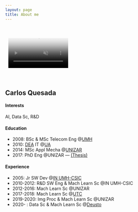 ```yaml
---
layout: page
title: About me
---
```


<video autoplay loop muted playsinline disableRemotePlayback x-webkit-airplay="deny" disablePictureInPicture poster="/img/me.png" style="width: 192px; padding: 10px; transform: rotate(0deg); margin: 2em auto;">
  <source src="/img/me.webm" type="video/webm" />
  <source src="/img/me.mp4" type="video/mp4" />
</video>

## Carlos Quesada

#### Interests
AI, Data Sc, R&D

#### Education
* 2008: BSc & MSc Telecom Eng @[UMH](https://umh.es/)
* 2010: [DEA](https://en.wikipedia.org/wiki/Master_of_Advanced_Studies) IT @[UA](https://www.ua.es/)
* 2014: MSc Appl Mecha @[UNIZAR](http://www.unizar.es/)
* 2017: PhD Eng @UNIZAR — [(Thesis)](https://zaguan.unizar.es/record/59996/files/TESIS-2017-017.pdf)

#### Experience
* 2005: Jr SW Dev @[IN UMH-CSIC](http://in.umh-csic.es/)
* 2010-2012: R&D SW Eng & Mach Learn Sc @IN UMH-CSIC
* 2012-2016: Mach Learn Sc @UNIZAR
* 2017-2018: Mach Learn Sc @[UTC](https://www.utc.fr/)
* 2019-2020: Img Proc & Mach Learn Sc @UNIZAR
* 2020- : Data Sc & Mach Learn Sc @[Deusto](https://www.deusto.es/)